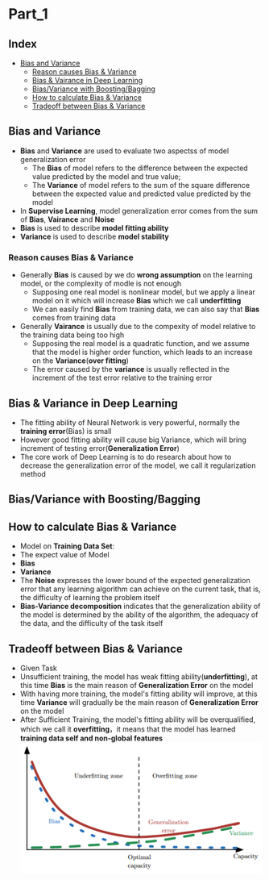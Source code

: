 Part_1
===

Index
---
<!-- TOC -->
* [Bias and Variance](#bias-and-variance)
  * [Reason causes Bias & Variance](#reason-causes-bias-variance)
  * [Bias & Vairance in Deep Learning](#bias-variance-in-deep-learning)
  * [Bias/Variance with Boosting/Bagging](#Bias/Variance-with-Boosting/Bagging)
  * [How to calculate Bias & Variance](#How-to-calculate-Bias-&-Variance)
  * [Tradeoff between Bias & Variance](#Tradeoff-between-Bias-&-Variance)

<!-- TOC -->
 
## Bias and Variance
* **Bias** and **Variance** are used to evaluate two aspectss of model generalization error
  * The **Bias** of model refers to the difference between the expected value predicted by the model and true value;
  *  The **Variance** of model refers to the sum of the square difference between the expected value and predicted value predicted by the model
* In **Supervise Learning**, model generalization error comes from the sum of **Bias**, **Vairance** and **Noise**
* **Bias** is used to describe **model fitting ability**</br>
* **Variance** is used to describe **model stability**
  
### Reason causes Bias & Variance
* Generally **Bias** is caused by we do **wrong assumption** on the learning model, or the complexity of modle is not enough
  * Supposing one real model is nonlinear model, but we apply a linear model on it which will increase **Bias** which we call **underfitting**
  * We can easily find **Bias** from training data, we can also say that **Bias** comes from training data
* Generally **Vairance** is usually due to the compexity of model relative to the training data being too high
  * Supposing the real model is a quadratic function, and we assume that the model is higher order function, which leads to an increase on the **Variance**(**over fitting**)
  * The error caused by the **variance** is usually reflected in the increment of the test error relative to the training error

## Bias & Variance in Deep Learning
* The fitting ability of Neural Network is very powerful, normally the **training error**(Bias) is small
* However good fitting ability will cause big Variance, which will bring increment of testing error(**Generalization Error**)
* The core work of Deep Learning is to do research about how to decrease the generalization error of the model, we call it regularization method

## Bias/Variance with Boosting/Bagging

## How to calculate Bias & Variance
* Model on **Training Data Set**:
* The expect value of Model
* **Bias**
* **Variance**
* The **Noise** expresses the lower bound of the expected generalization error that any learning algorithm can achieve on the current task, that is, the difficulty of learning the problem itself
* **Bias-Variance decomposition** indicates that the generalization ability of the model is determined by the ability of the algorithm, the adequacy of the data, and the difficulty of the task itself

## Tradeoff between Bias & Variance
* Given Task
 * Unsufficient training, the model has weak fitting ability(**underfitting**), at this time **Bias** is the main reason of **Generalization Error** on the model
 * With having more training, the model's fitting ability will improve, at this time **Variance** will gradually be the main reason of **Generalization Error** on the model
 * After Sufficient Training, the model's fitting ability will be overqualified, which we call it **overfitting**，it means that the model has learned **training data self and non-global features** 
   <div align="center"><img src="../Basis/Image/20181102.png" height="" /></div>

 
